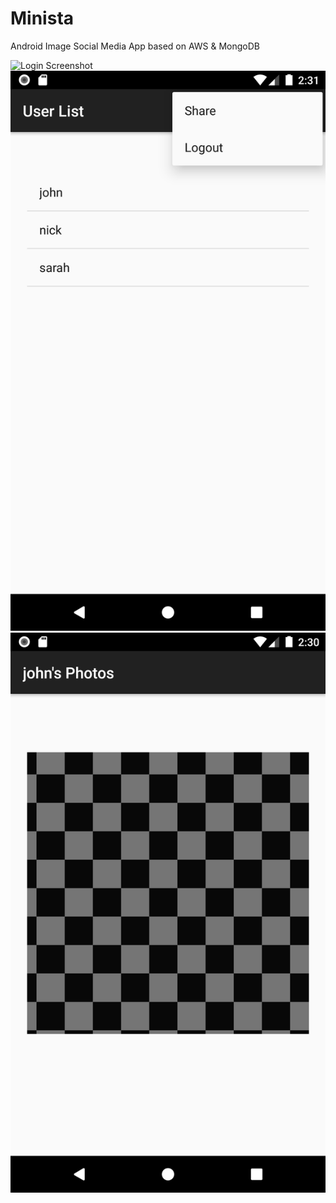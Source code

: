 # Minista
Android Image Social Media App based on AWS &amp; MongoDB

![Login Screenshot](Minista/blob/master/main/res/drawable/Login.png)
<img src = "https://github.com/carvendishjang/Minista/blob/master/main/res/drawable/UserListAndMenu.png">
<img src = "https://github.com/carvendishjang/Minista/blob/master/main/res/drawable/Photos.png">
